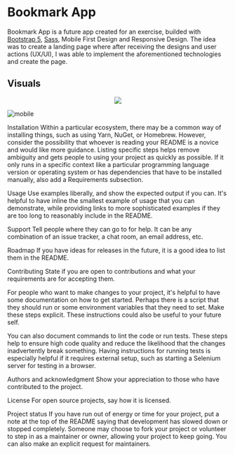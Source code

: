 # Bookmark App
Bookmark App is a future app created for an exercise, builded with [Bootstrap 5](https://getbootstrap.com/), [Sass](https://sass-lang.com/), Mobile First Design and Responsive Design. The idea was to create a landing page where after receiving the designs and user actions (UX/UI), I was able to implement the aforementioned technologies and create the page.


## Visuals
<p align="center" width="100%">
  <img src="https://user-images.githubusercontent.com/18453013/191463823-1ed3fb7c-4040-4785-8167-d0a63eb98ef4.gif" />
</p>

![mobile](https://user-images.githubusercontent.com/18453013/191462619-b2d868c9-ab56-4ef8-ab02-1cf90efc592b.gif)


Installation
Within a particular ecosystem, there may be a common way of installing things, such as using Yarn, NuGet, or Homebrew. However, consider the possibility that whoever is reading your README is a novice and would like more guidance. Listing specific steps helps remove ambiguity and gets people to using your project as quickly as possible. If it only runs in a specific context like a particular programming language version or operating system or has dependencies that have to be installed manually, also add a Requirements subsection.

Usage
Use examples liberally, and show the expected output if you can. It's helpful to have inline the smallest example of usage that you can demonstrate, while providing links to more sophisticated examples if they are too long to reasonably include in the README.

Support
Tell people where they can go to for help. It can be any combination of an issue tracker, a chat room, an email address, etc.

Roadmap
If you have ideas for releases in the future, it is a good idea to list them in the README.

Contributing
State if you are open to contributions and what your requirements are for accepting them.

For people who want to make changes to your project, it's helpful to have some documentation on how to get started. Perhaps there is a script that they should run or some environment variables that they need to set. Make these steps explicit. These instructions could also be useful to your future self.

You can also document commands to lint the code or run tests. These steps help to ensure high code quality and reduce the likelihood that the changes inadvertently break something. Having instructions for running tests is especially helpful if it requires external setup, such as starting a Selenium server for testing in a browser.

Authors and acknowledgment
Show your appreciation to those who have contributed to the project.

License
For open source projects, say how it is licensed.

Project status
If you have run out of energy or time for your project, put a note at the top of the README saying that development has slowed down or stopped completely. Someone may choose to fork your project or volunteer to step in as a maintainer or owner, allowing your project to keep going. You can also make an explicit request for maintainers.
